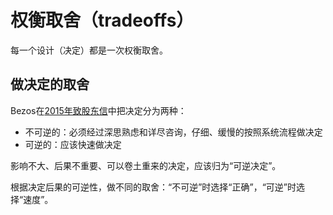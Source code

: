 # 权衡取舍（tradeoffs）

每一个设计（决定）都是一次权衡取舍。

## 做决定的取舍

Bezos在[2015年致股东信](https://www.sec.gov/Archives/edgar/data/1018724/000119312516530910/d168744dex991.htm)中把决定分为两种：
- 不可逆的：必须经过深思熟虑和详尽咨询，仔细、缓慢的按照系统流程做决定
- 可逆的：应该快速做决定

影响不大、后果不重要、可以卷土重来的决定，应该归为“可逆决定”。

根据决定后果的可逆性，做不同的取舍：“不可逆”时选择“正确”，“可逆”时选择“速度”。
